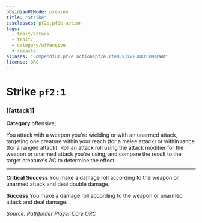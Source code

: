 ```yaml
---
obsidianUIMode: preview
title: "Strike"
cssclasses: pf2e,pf2e-action
tags:
  - trait/attack
  - trait/
  - category/offensive
  - remaster
aliases: "Compendium.pf2e.actionspf2e.Item.VjxZFuUXrCU94MWR"
license: ORC
---
```

# Strike `pf2:1`

### [[attack]]

**Category** offensive; 




You attack with a weapon you're wielding or with an unarmed attack, targeting one creature within your reach (for a melee attack) or within range (for a ranged attack). Roll an attack roll using the attack modifier for the weapon or unarmed attack you're using, and compare the result to the target creature's AC to determine the effect.

* * *

**Critical Success** You make a damage roll according to the weapon or unarmed attack and deal double damage.

**Success** You make a damage roll according to the weapon or unarmed attack and deal damage.

*Source: Pathfinder Player Core*
*ORC*